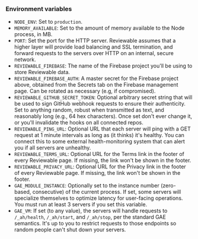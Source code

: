 ### Environment variables

* `NODE_ENV`: Set to `production`.
* `MEMORY_AVAILABLE`: Set to the amount of memory available to the Node process, in MB.
* `PORT`: Set the port for the HTTP server.  Reviewable assumes that a higher layer will provide load balancing and SSL termination, and forward requests to the servers over HTTP on an internal, secure network.
* `REVIEWABLE_FIREBASE`: The name of the Firebase project you'll be using to store Reviewable data.
* `REVIEWABLE_FIREBASE_AUTH`: A master secret for the Firebase project above, obtained from the Secrets tab on the Firebase management page.  Can be rotated as necessary (e.g, if compromised).
* `REVIEWABLE_GITHUB_SECRET_TOKEN`: Optional arbitrary secret string that will be used to sign GitHub webhook requests to ensure their authenticity.  Set to anything random, robust when transmitted as text, and reasonably long (e.g., 64 hex characters).  Once set don't ever change it, or you'll invalidate the hooks on all connected repos.
* `REVIEWABLE_PING_URL`: Optional URL that each server will ping with a GET request at 1 minute intervals as long as (it thinks) it's healthy.  You can connect this to some external health-monitoring system that can alert you if all servers are unhealthy.
* `REVIEWABLE_TERMS_URL`: Optional URL for the Terms link in the footer of every Reviewable page.  If missing, the link won't be shown in the footer.
* `REVIEWABLE_PRIVACY_URL`: Optional URL for the Privacy link in the footer of every Reviewable page.  If missing, the link won't be shown in the footer.
* `GAE_MODULE_INSTANCE`: Optionally set to the instance number (zero-based, consecutive) of the current process.  If set, some servers will specialize themselves to optimize latency for user-facing operations.  You must run at least 3 servers if you set this variable.
* `GAE_VM`: If set (to any value), the servers will handle requests to `/_ah/health`, `/_ah/start`, and `/_ah/stop`, per the standard GAE semantics.  It's up to you to restrict requests to those endpoints so random people can't shut down your servers.
